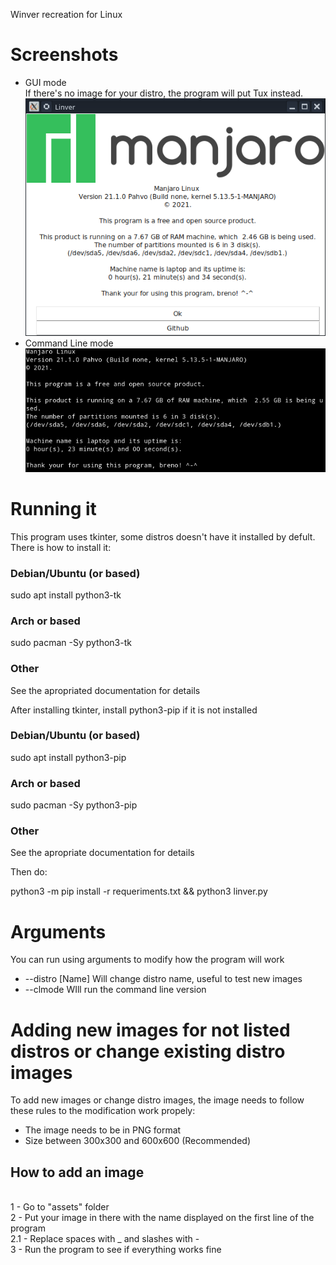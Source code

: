Winver recreation for Linux

# Screenshots #
* GUI mode
<br> If there's no image for your distro, the program will put Tux instead. 
<br> ![alt text](https://github.com/BrenoMartinsDeOliveiraVasconcelos/linver/blob/main/screenshots/example.png?raw=true)
* Command Line mode
<br> ![alt text](https://github.com/BrenoMartinsDeOliveiraVasconcelos/linver/blob/main/screenshots/sampleclm.png?raw=true)

# Running it #
This program uses tkinter, some distros doesn't have it installed by defult. There is how to install it:
### Debian/Ubuntu (or based) ###
sudo apt install python3-tk

### Arch or based ###
sudo pacman -Sy python3-tk

### Other ###
See the apropriated documentation for details

After installing tkinter, install python3-pip if it is not installed
### Debian/Ubuntu (or based) ###
sudo apt install python3-pip

### Arch or based ###
sudo pacman -Sy python3-pip

### Other ###
See the apropriate documentation for details

Then do:

python3 -m pip install -r requeriments.txt && python3 linver.py

# Arguments #
You can run using arguments to modify how the program will work
* --distro [Name]
Will change distro name, useful to test new images
* --clmode
WIll run the command line version

# Adding new images for not listed distros or change existing distro images #
To add new images or change distro images, the image needs to follow these rules to the modification work propely:
* The image needs to be in PNG format
* Size between 300x300 and 600x600 (Recommended)

## How to add an image ##
<br> 1 - Go to "assets" folder
<br> 2 - Put your image in there with the name displayed on the first line of the program
<br> 2.1 - Replace spaces with _ and slashes with -
<br> 3 - Run the program to see if everything works fine

